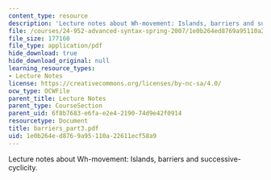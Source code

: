 ```yaml
---
content_type: resource
description: 'Lecture notes about Wh-movement: Islands, barriers and successive-cyclicity.'
file: /courses/24-952-advanced-syntax-spring-2007/1e0b264ed8769a95110a22611ecf58a9_barriers_part3.pdf
file_size: 177160
file_type: application/pdf
hide_download: true
hide_download_original: null
learning_resource_types:
- Lecture Notes
license: https://creativecommons.org/licenses/by-nc-sa/4.0/
ocw_type: OCWFile
parent_title: Lecture Notes
parent_type: CourseSection
parent_uid: 6f8b7683-e6fa-e2e4-2190-74d9e42f0914
resourcetype: Document
title: barriers_part3.pdf
uid: 1e0b264e-d876-9a95-110a-22611ecf58a9
---
```

Lecture notes about Wh-movement: Islands, barriers and successive-cyclicity.